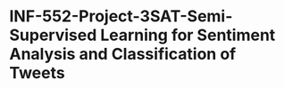 # INF-552-Project-3SAT-Semi-Supervised Learning for Sentiment Analysis and Classification of Tweets
